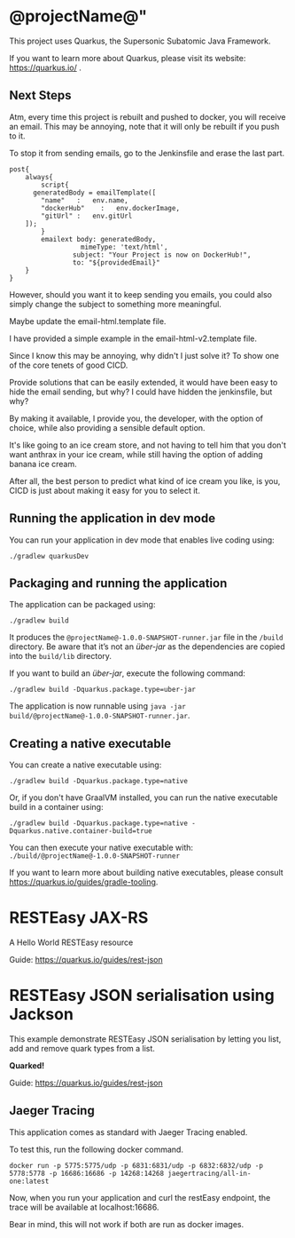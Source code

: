 # @projectName@"

This project uses Quarkus, the Supersonic Subatomic Java Framework.

If you want to learn more about Quarkus, please visit its website: https://quarkus.io/ .

## Next Steps
Atm, every time this project is rebuilt and pushed to docker, you will receive an email.
This may be annoying, note that it will only be rebuilt if you push to it.

To stop it from sending emails, go to the Jenkinsfile and erase the last part.

    post{
        always{
            script{
          generatedBody = emailTemplate([
            "name"   :   env.name,
            "dockerHub"    :   env.dockerImage,
            "gitUrl" :   env.gitUrl
        ]);
            }
            emailext body: generatedBody,
                      mimeType: 'text/html',
                    subject: "Your Project is now on DockerHub!",
                    to: "${providedEmail}"
        }
    }
    
However, should you want it to keep sending you emails, you could also simply change the subject to something more meaningful.

Maybe update the email-html.template file.

I have provided a simple example in the email-html-v2.template file.

Since I know this may be annoying, why didn't I just solve it?
To show one of the core tenets of good CICD.

Provide solutions that can be easily extended, it would have been easy to hide the email sending, but why?
I could have hidden the jenkinsfile, but why?

By making it available, I provide you, the developer, with the option of choice, while also providing a sensible default option.

It's like going to an ice cream store, and not having to tell him that you don't want anthrax in your ice cream, while still having the option of adding banana ice cream.

After all, the best person to predict what kind of ice cream you like, is you, CICD is just about making it easy for you to select it.

## Running the application in dev mode

You can run your application in dev mode that enables live coding using:
```shell script
./gradlew quarkusDev
```

## Packaging and running the application

The application can be packaged using:
```shell script
./gradlew build
```
It produces the `@projectName@-1.0.0-SNAPSHOT-runner.jar` file in the `/build` directory.
Be aware that it’s not an _über-jar_ as the dependencies are copied into the `build/lib` directory.

If you want to build an _über-jar_, execute the following command:
```shell script
./gradlew build -Dquarkus.package.type=uber-jar
```

The application is now runnable using `java -jar build/@projectName@-1.0.0-SNAPSHOT-runner.jar`.

## Creating a native executable

You can create a native executable using: 
```shell script
./gradlew build -Dquarkus.package.type=native
```

Or, if you don't have GraalVM installed, you can run the native executable build in a container using: 
```shell script
./gradlew build -Dquarkus.package.type=native -Dquarkus.native.container-build=true
```

You can then execute your native executable with: `./build/@projectName@-1.0.0-SNAPSHOT-runner`

If you want to learn more about building native executables, please consult https://quarkus.io/guides/gradle-tooling.

# RESTEasy JAX-RS

<p>A Hello World RESTEasy resource</p>

Guide: https://quarkus.io/guides/rest-json

# RESTEasy JSON serialisation using Jackson

<p>This example demonstrate RESTEasy JSON serialisation by letting you list, add and remove quark types from a list.</p>
<p><b>Quarked!</b></p>

Guide: https://quarkus.io/guides/rest-json


## Jaeger Tracing
This application comes as standard with Jaeger Tracing enabled.

To test this, run the following docker command.

    docker run -p 5775:5775/udp -p 6831:6831/udp -p 6832:6832/udp -p 5778:5778 -p 16686:16686 -p 14268:14268 jaegertracing/all-in-one:latest

Now, when you run your application and curl the restEasy endpoint, the trace will be available at localhost:16686.

Bear in mind, this will not work if both are run as docker images.